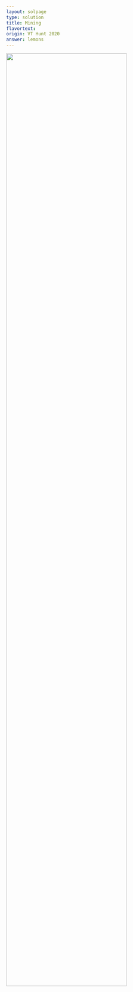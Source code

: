 ```yaml
---
layout: solpage
type: solution
title: Mining
flavortext: 
origin: VT Hunt 2020
answer: lemons
---
```


<img style="float: center; margin: 0px 15px 15px 0px;" src="{{site.imgurl}}/mining.png" width="80%" />
